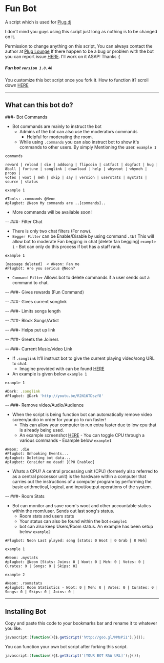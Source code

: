 Fun Bot
=======

A script which is used for [Plug.dj](http://plug.dj/communities/)

I don't mind you guys using this script just long as nothing is to be changed on it.

Permission to change anything on this script, You can always contact the author at
[Plug Lounge](http://goo.gl/cMMMc1)
If there happen to be a bug or problem with the bot you can report issue [HERE](https://github.com/DJ-Neon05/Fun-Bot/issues). I'll work on it ASAP! Thanks :)

##### Fun bot `version 1.0.46`

You customize this bot script once you fork it.
How to function it? scroll down [HERE](https://github.com/DJ-Neon05/Fun-Bot#installing-bot)

---
## What can this bot do? ##

###- Bot Commands
- Bot commands are mainly to instruct the bot
  - Admins of the bot can also use the moderators commands
      - Helpful for moderating the room.
  - While using `.commands` you can also instruct bot to show it's commands to other users. By simply Mentioning the user. `example 1`
  
`commands`

```
reward | reload | die | addsong | flipcoin | catfact | dogfact | hug | 
8ball | fortune | songlink | download | help | whywoot | whymeh | props | 
votes | woot | meh | skip | say | version | userstats | mystats | source | status
```
`example 1`
```
#Tools: .commands @Neon
#plugbot: @Neon My commands are ..[commands]..
```
  - More commands will be available soon!

--
###- Filter Chat
- There is only two chat filters (For now).
- `Begger Filter` can be Enable/Disable by using command `.tbf` This will allow bot to moderate Fan begging in chat [delete fan begging] `example 1`
      - Bot can only do this process if bot has a staff rank.

`example 1`
```
[message deleted]  < #Neon: Fan me
#Plugbot: Are you serious @Neon?
```
- `Command Filter` Allows bot to delete commands if a user sends out a command to chat.

--
###- Gives rewards (Fun Command)


--
###- Gives current songlink


--
###- Limits songs length


--
###- Block Songs/Artist


--
###- Helps put up link


--
###- Greets the Joiners


--
###- Current Music/video Link
  - If `.songlink` It'll instruct bot to give the current playing video/song URL to chat.
    - Imagine provided with can be found [HERE](http://i1328.photobucket.com/albums/w536/Tawi_Bien/songlink_zps934f6316.png?t=1394283093)
  - An example is given below `example 1`

`example 1`
```JavaScript
#Dark: .songlink
#Plugbot: @Dark 'http://youtu.be/R2N16TDszf8'
```
--
###- Remove video/Audio/Audience
- When the script is being function bot can automatically remove video screen/audio in order for your pc to run faster!
  - This can allow your computer to run extra faster due to low cpu that is already being used.
  - An example screenshot [HERE](http://i1328.photobucket.com/albums/w536/Tawi_Bien/funbot_zpse09a0525.png)
        - You can toggle CPU through a various commands
        - Example below `example1`

```
#Neon: .die
#Plugbot: Unhooking Events...
#plugbot: Deleting bot data...
#plugbot: Consider me dead! [CPU Enabled]
```
  - Whats a CPU? A central processing unit (CPU) (formerly also referred to as a central processor unit) is the hardware within a computer that carries out the instructions of a computer program by performing the basic arithmetical, logical, and input/output operations of the system.

--
###- Room Stats
- Bot can monitor and save room's woot and other accountable statics within the room/user. Sends out last song's status.
  - Room stats and users stats
  - Your status can also be found within the bot `example1`
  - bot can also keep Users/Room status. An example has been setup below `example2`

```
#Plugbot: Neon Last played: song [stats: 0 Woot | 0 Grab | 0 Meh]
```
`example 1`
```
#Neon: .mystats
#plugbot: @Neon [Stats: Joins: 0 | Woot: 0 | Meh: 0 | Votes: 0 | Curates: 0 | Songs: 0 | Skips: 0]
```
`example 2`
```
#Neon: .roomstats
#plugbot: Room Statistics - Woot: 0 | Meh: 0 | Votes: 0 | Curates: 0 | Songs: 0 | Skips: 0 | Joins: 0 |
```


---
## Installing Bot
Copy and paste this code to your bookmarks bar and rename it to whatever you like.
```Javascript
javascript:(function(){$.getScript('http://goo.gl/MMsPi1');}());
```
You can function your own bot script after forking this script.
```JavaScript
javascript:(function(){$.getScript('[YOUR BOT RAW URL]');}());
```
